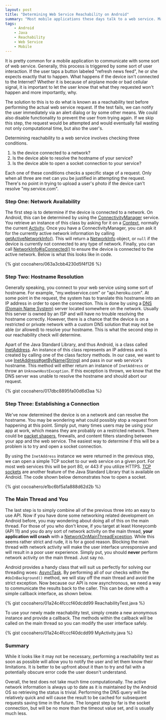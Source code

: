```yaml
---
layout: post
title: "Determining Web Service Reachability on Android"
summary: "Most mobile applications these days talk to a web service. Making sure you can reach your destination prior to performing any requests is good practice. In this guide, we will take a look at a thorough approach to do just that."
tags:
    - Android
    - Java
    - Reachability
    - Web Service
    - Mobile
---
```

It is pretty common for a mobile application to communicate with some sort of web service. Generally, this process is triggered by some sort of user interaction. If the user taps a button labeled "refresh news feed", he or she expects exactly that to happen. What happens if the device isn't connected to the Internet? Whether it is because of airplane mode or bad cellular signal, it is important to let the user know that what they requested won't happen and more importantly, why.

The solution to this is to do what is known as a reachability test before performing the actual web service request. If the test fails, we can notify the user immediately via an alert dialog or by some other means. We could also disable functionality to prevent the user from trying again. If we skip this step, the request would be attempted and would eventually fail wasting not only computational time, but also the user's.

Determining reachability to a web service involves checking three conditions.

1. Is the device connected to a network?
2. Is the device able to resolve the hostname of your service?
3. Is the device able to open a socket connection to your service? 

Each one of these conditions checks a specific stage of a request. Only when all three are met can you be justified in attempting the request. There's no point in trying to upload a user's photo if the device can't resolve "my.service.com".

### Step One: Network Availability

The first step is to determine if the device is connected to a network. On Android, this can be determined by using the [ConnectivityManager][1] service. You retrieve an instance of this class by asking for it on a [Context][5], normally the current [Activity][6]. Once you have a ConnectivityManager, you can ask it for the currently active network information by calling [getActiveNetworkInfo()][3]. This will return a [NetworkInfo][2] object, or `null` if the device is currently not connected to any type of network. Finally, you can call [NetworkInfo#isConnected()][4] to ensure the device is connected to the active network. Below is what this looks like in code.

{% gist cocoahero/063a3cbb4230d5f4f126 %}

### Step Two: Hostname Resolution

Generally speaking, you connect to your web service using some sort of hostname. For example, "my.webservice.com" or "api.heroku.com". At some point in the request, the system has to translate this hostname into an IP address in order to open the connection. This is done by using a [DNS (Domain Name System)][7] server located somewhere on the network. Usually this server is owned by an ISP and will have no trouble resolving the hostname correctly. However, there is a chance that the device is on a restricted or private network with a custom DNS solution that may not be able (or allowed) to resolve your hostname. This is what the second step in our reachability check will determine.

Apart of the Java Standard Library, and thus Android, is a class called [InetAddress][8]. An instance of this class represents an IP address and is created by calling one of the class factory methods. In our case, we want to use [InetAddress#getByName(String)][9] and pass in our web service's hostname. This method will either return an instance of `InetAddress` or throw an `UnknownHostException`. If this exception is thrown, we know that the DNS server was unable to resolve the hostname and should abort our request.

{% gist cocoahero/017dbc8895fa00d6d3aa %}

### Step Three: Establishing a Connection

We've now determined the device is on a network and can resolve the hostname. You may be wondering what could possibly stop a request from happening at this point. Simply put, many times users may be using your app at work, which means they are probably on a restricted network. There could be [packet shapers][10], firewalls, and content filters standing between your app and the web service. The easiest way to determine if this will be a problem is to try and open a socket connection.

By using the `InetAddress` instance we were returned in the previous step, we can open a simple TCP socket to our web service on a given port. For most web services this will be port 80, or 443 if you utilize HTTPS. [TCP sockets][11] are another feature of the Java Standard Library that is available on Android. The code shown below demonstrates how to open a socket.

{% gist cocoahero/e1bc6bf5a1a888d62d2b %}

### The Main Thread and You

The last step is to simply combine all of the previous three into an easy to use API. Now if you have done some networking related development on Android before, you may wondering about doing all of this on the main thread. For those of you who don't know, if you target at least Honeycomb (API 11) and you do any sort of network activity on the main thread, **your application will crash** with a [NetworkOnMainThreadException][12]. While this seems rather strict and rude, it is for a good reason. Blocking the main thread with network activity will make the user interface unresponsive and will result in a poor user experience. Simply put, you should **never** perform network activity on the main thread. Just say no.

Android provides a handy class that will suit us perfectly for solving our threading woes: [AsyncTask][13]. By performing all of our checks within the `#doInBackground()` method, we will stay off the main thread and avoid the strict exception. Now because our API is now asynchronous, we need a way to communicate the results back to the caller. This can be done with a simple callback interface, as shown below.

{% gist cocoahero/01a24c4fcccf40dcdd99 ReachabilityTest.java %}

To use your newly made reachability test, simply create a new anonymous instance and provide a callback. The methods within the callback will be called on the main thread so you can modify the user interface safely.

{% gist cocoahero/01a24c4fcccf40dcdd99 MyActivity.java %}

### Summary

While it looks like it may not be necessary, performing a reachability test as soon as possible will allow you to notify the user and let them know their limitations. It is better to be upfront about it than to try and fail with a potentially obscure error code the user doesn't understand. 

Overall, the test does not take much time computationally. The active network information is always up to date as it is maintained by the Android OS so retrieving the status is trivial. Performing the DNS query will be relatively quick and will cause the result to be cached for subsequent requests saving time in the future. The longest step by far is the socket connection, but will be no more than the timeout value set, and is usually much less.

[1]: http://developer.android.com/reference/android/net/ConnectivityManager.html
[2]: http://developer.android.com/reference/android/net/NetworkInfo.html
[3]: http://developer.android.com/reference/android/net/ConnectivityManager.html#getActiveNetworkInfo()
[4]: http://developer.android.com/reference/android/net/NetworkInfo.html#isConnected()
[5]: http://developer.android.com/reference/android/content/Context.html
[6]: http://developer.android.com/reference/android/app/Activity.html
[7]: http://en.wikipedia.org/wiki/Domain_Name_System
[8]: http://developer.android.com/reference/java/net/InetAddress.html
[9]: http://developer.android.com/reference/java/net/InetAddress.html#getByName(java.lang.String)
[10]: http://en.wikipedia.org/wiki/Traffic_shaping
[11]: http://developer.android.com/reference/java/net/Socket.html
[12]: http://developer.android.com/reference/android/os/NetworkOnMainThreadException.html
[13]: http://developer.android.com/reference/android/os/AsyncTask.html